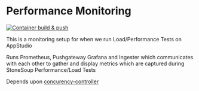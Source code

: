 
# Performance Monitoring 

[![Container build & push](https://github.com/redhat-appstudio-qe/perf-monitoring/actions/workflows/build.yaml/badge.svg?branch=main)](https://github.com/redhat-appstudio-qe/perf-monitoring/actions/workflows/build.yaml)

This is a monitoring setup for when we run Load/Performance Tests on AppStudio

Runs Prometheus, Pushgateway Grafana and Ingester which communicates with each other to gather and display metrics which are captured during StoneSoup Performance/Load Tests 

Depends upon [concurency-controller](https://github.com/redhat-appstudio-qe/concurency-controller)




